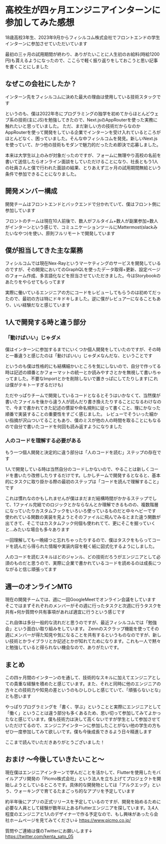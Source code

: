 # 高校生が四ヶ月エンジニアインターンに参加してみた感想
18歳高校3年生、2023年9月からフィシルコム株式会社でフロントエンドの学生インターンに参加させていただいています

最初の三ヶ月の試用期間が終わり、ありがたいことに人生初のお給料(時給1200円)も貰えるようになったので、ここらで軽く振り返りをしておこうと思い記事を書くことにしました

## なぜこの会社にしたか？
インターン先をフィシルコムに決めた最大の理由は使用している技術スタックです

というのも、僕は2022年冬にプログラミングの独学を初めてからほとんどウェブ系の技術(主にJS)を勉強してきたので、Next.jsのAppRouterを使った実務に触れたいと思っていました。
ただ、まだ新しい方の技術だからなのかAppRouterを使って開発をしている企業でインターンを受け入れているところがほとんどなく、困っていました。そんな中フィシルコムを発見。新しいNext.jsを使っていて、かつ他の技術もモダンで魅力的だったため即決で応募しました。

本来は大学生以上のみが対象だったのですが、フォームに無理やり高校の名前を書いて送信したらオンライン面談をしていただけることになり、社長ともう1人の社員さんと僕で行われた面談の結果、とりあえず三ヶ月の試用期間無給という条件で参加できることになりました。

## 開発メンバー構成
開発チームはフロントエンドとバックエンドで分かれていて、僕はフロント側に参加しています

フロントのチームは現在10人前後で、数人がフルタイム+数人が副業参加+数人がインターンという感じで、コミュニケーションツールにMattermost(slackみたいなやつ)を使い、原則フルリモートで開発しています

## 僕が担当してきた主な業務
フィシルコムでは現在Nex-Rayというマーケティングのサービスを開発しているのですが、その開発においてのGraphQLを使ったデータ取得+更新、設定ページのフォーム作成、多言語化などを担当させていただきました。今はStorybookのあたりをやらせてもらってます

実際に働いているエンジニアの方にコードをレビューしてもらうのは初めてだったので、最初の方は特にドキドキしました。逆に僕がレビュアーになることもあり、いい経験だなと感じています

## 1人で開発する時と違う部分
### 「動けばいい」じゃダメ
僕はインターンに参加するまでにいくつか個人開発をしていたのですが、その時と一番違うと感じたのは「動けばいい」じゃダメなんだな、ということです

というのも僕は性格的にも結構細かいところを気にしないので、自分で作ってる時は記述の順番とかフォーマットの統一とか読みやすさとかを無視して書いちゃってました。不要なImportとかを削除しないで置きっぱにしてたりします(これは僕がテキトーすぎるだけも)

ただやっぱりチームで開発しているコードとなるとそうはいかなくて、当然僕が書いたファイルを後から違う人が読んだり書き換えたりすることになるわけなので、今まで書かれてきた記述の慣習や命名規則に従って書くこと、理にかなった順番で実装することの重要性をすごく感じました。
レビューでそういった細かい指摘が沢山ついてることもあり、僕のミスが他の人の時間を取ることにもなるので自分で書いたコードを何回も読み返すようになりました

### 人のコードを理解する必要がある
もう一つ個人開発と決定的に違う部分は「人のコードを読む」ステップの存在です

1人で開発している時は当然自分のコードしかないので、やることは新しくコードを書いたり改修したりするだけです。しかしチームで開発するとなると、基本的にタスクに取り掛かる際の最初のステップは「コードを読んで理解すること」です

これは慣れなのかもしれませんが僕はまだまだ結構時間がかかるステップでして、1ファイル完結でのロジックとかならなんとか理解できるものの、複数階層になっていたりカスタムフックをいろいろ使っているものだと中々ヘビーです
使われている関数の実装を見ようとそのファイルに飛んでみるとまた違う関数が出てきて、そこではカスタムフック何個も使われてて、更にそこを掘っていくと...みたいな場合も多々あります

一回理解しても一晩経つと忘れちゃったりするので、僕はタスクをもらってコードを読んだら得られた情報や実装内容を軽く紙に図式化するようにしました。

人のコードを読むスキルはどのジャンル、どの技術だろうがエンジニアとして必須のものだと思うので、実際に企業で書かれているコードを読めるのは成長につながると信じ頑張ってます

## 週一のオンラインMTG
現在の開発チームでは、週に一回GoogleMeetでオンライン会議をしています
そこではまずそれぞれのメンバーがその週に行ったタスクと次週に行うタスクを共有+何か質問や共有事項があれば適宜に行うという感じです

これ自体は多分一般的な流れだと思うのですが、最近フィシルコムでは「勉強会」という面白い取り組みをしています。
Zennのスクラップ機能を使ってその週にメンバーが得た知見や気になることを共有するというものなのですが、新しい技術とかライブラリとか記述とかが知れてためになります。これも一人で黙々と勉強していると得られない機会なので、ありがたいです。

## まとめ
この四ヶ月間のインターンのを通して、技術的なスキルに加えてエンジニアとしての貴重な経験を積めたと感じています。また、それと同時に他のエンジニアの方々との技術力や知見の差というのもひしひしと感じていて、「頑張らないとな」とも思います

やっぱりプログラミングを「書く、学ぶ」ということと実際にエンジニアとして「働く」ということは違う部分も多くあるため、思い切って参加してみてよかったなと感じています。僕も技術力は決して高くないですが学生として参加させていただけてるので、エンジニアインターンに参加したことがない他の学生の方もぜひ一度参加してみて欲しいです。僕も今後成長できるよう日々精進します

ここまで読んでいただきありがとうございました！

## おまけ 〜今後していきたいこと〜
現在僕はエンジニアインターンで学んだことを活かして、Flutterを使用したモバイルアプリ開発の「Picmo株式会社」という法人を立ち上げてプロジェクトを開始しようとしているところです。具体的な開発物としては「アルクエッグ」という、ウォーキングで育てるたまごっち的なアプリを予定しています

約半年後にアプリの正式リリースを予定しているのですが、開発を始めるために必要な人員として経験が数年以上あるFlutterエンジニアを探しています。3,4人程度のエンジニアと1人のデザイナーで作る予定なので、もし興味があったら会社ホームページを見てみてください↓
https://www.picmo.co.jp/

質問やご連絡は僕のTwitterにお願いします↓
https://twitter.com/kenta_sato_05